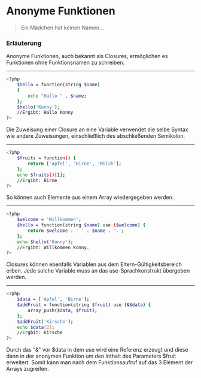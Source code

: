# Anonyme Funktionen

> Ein Mädchen hat keinen Namen...

### Erläuterung
Anonyme Funktionen, auch bekannt als Closures, ermöglichen es Funktionen ohne Funktionsnamen zu schreiben.

---

```sh
<?php
    $hello = function(string $name)
    {
        echo "Hallo " . $name;
    };
    $hello('Konny');
    //Ergibt: Hallo Konny
?>
```
Die Zuweisung einer Closure an eine Variable verwendet die selbe Syntax wie andere Zuweisungen, einschließlich des abschließenden Semikolon.

---

```sh
<?php
    $fruits = function() {
        return ['Apfel', 'Birne', 'Milch'];
    };
    echo $fruits()[1];
    //Ergibt: Birne
?>
```
So können auch Elemente aus einem Array wiedergegeben werden.

---

```sh
<?php
    $welcome = 'Willkommen';
    $hello = function(string $name) use ($welcome) {
        return $welcome . ' ' . $name . '.';
    };
    echo $hello('Konny');
    //Ergibt: Willkommen Konny.
?>
```
Closures können ebenfalls Variablen aus dem Eltern-Gültigkeitsbereich erben. Jede solche Variable muss an das use-Sprachkonstrukt übergeben werden.

---
   
```sh
<?php
    $data = ['Apfel', 'Birne'];
    $addFruit = function(string $fruit) use (&$data) {
        array_push($data, $fruit);
    };
    $addFruit('Kirsche');
    echo $data[2];
    //Ergbit: Kirsche
?>
```
Durch das "&" vor $data in dem use wird eine Referenz erzeugt und diese dann in der anonymen Funktion um den Inthalt des Parameters $fruit erweitert. Somit kann man nach dem Funktionsaufruf auf das 3 Element der Arrays zugreifen.
